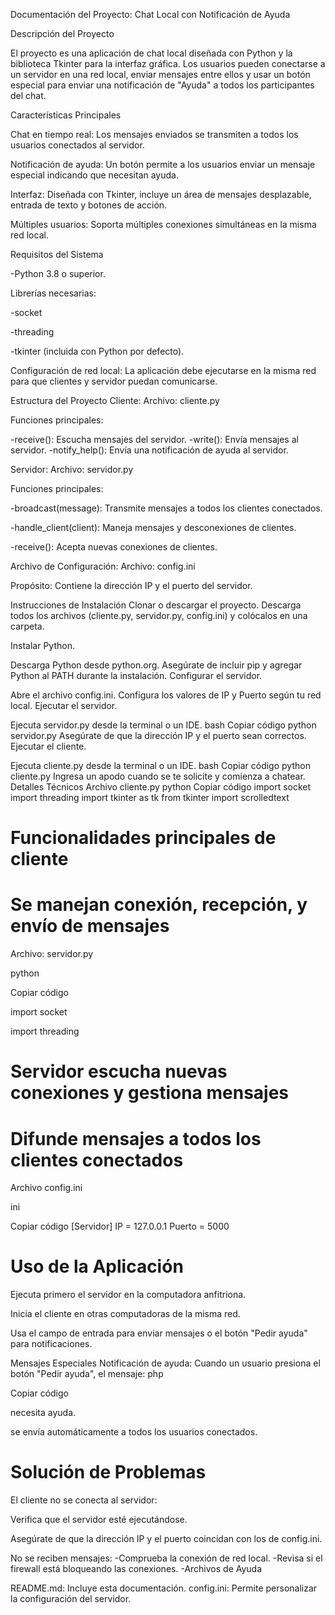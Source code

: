 Documentación del Proyecto: Chat Local con Notificación de Ayuda

Descripción del Proyecto

El proyecto es una aplicación de chat local diseñada con Python y la biblioteca Tkinter para la interfaz gráfica.
Los usuarios pueden conectarse a un servidor en una red local, enviar mensajes entre ellos y usar un botón especial para enviar una notificación de "Ayuda" a todos los participantes del chat.

Características Principales

Chat en tiempo real: Los mensajes enviados se transmiten a todos los usuarios conectados al servidor.

Notificación de ayuda: Un botón permite a los usuarios enviar un mensaje especial indicando que necesitan ayuda.

Interfaz: Diseñada con Tkinter, incluye un área de mensajes desplazable, entrada de texto y botones de acción.

Múltiples usuarios: Soporta múltiples conexiones simultáneas en la misma red local.

Requisitos del Sistema

-Python 3.8 o superior.

Librerías necesarias:

-socket

-threading

-tkinter (incluida con Python por defecto).

Configuración de red local:
La aplicación debe ejecutarse en la misma red para que clientes y servidor puedan comunicarse.

Estructura del Proyecto
Cliente:
Archivo: cliente.py

Funciones principales:

-receive(): Escucha mensajes del servidor.
-write(): Envía mensajes al servidor.
-notify_help(): Envía una notificación de ayuda al servidor.

Servidor:
Archivo: servidor.py

Funciones principales:

-broadcast(message): Transmite mensajes a todos los clientes conectados.

-handle_client(client): Maneja mensajes y desconexiones de clientes.

-receive(): Acepta nuevas conexiones de clientes.

Archivo de Configuración:
Archivo: config.ini

Propósito: Contiene la dirección IP y el puerto del servidor.

Instrucciones de Instalación
Clonar o descargar el proyecto. Descarga todos los archivos (cliente.py, servidor.py, config.ini) y colócalos en una carpeta.

Instalar Python.

Descarga Python desde python.org.
Asegúrate de incluir pip y agregar Python al PATH durante la instalación.
Configurar el servidor.

Abre el archivo config.ini.
Configura los valores de IP y Puerto según tu red local.
Ejecutar el servidor.

Ejecuta servidor.py desde la terminal o un IDE.
bash
Copiar código
python servidor.py
Asegúrate de que la dirección IP y el puerto sean correctos.
Ejecutar el cliente.

Ejecuta cliente.py desde la terminal o un IDE.
bash
Copiar código
python cliente.py
Ingresa un apodo cuando se te solicite y comienza a chatear.
Detalles Técnicos
Archivo cliente.py
python
Copiar código
import socket
import threading
import tkinter as tk
from tkinter import scrolledtext

# Funcionalidades principales de cliente
# Se manejan conexión, recepción, y envío de mensajes
Archivo: servidor.py

python

Copiar código

import socket

import threading

# Servidor escucha nuevas conexiones y gestiona mensajes
# Difunde mensajes a todos los clientes conectados

Archivo config.ini

ini

Copiar código
[Servidor]
IP = 127.0.0.1
Puerto = 5000

# Uso de la Aplicación
Ejecuta primero el servidor en la computadora anfitriona.

Inicia el cliente en otras computadoras de la misma red.

Usa el campo de entrada para enviar mensajes o el botón "Pedir ayuda" para notificaciones.

Mensajes Especiales
Notificación de ayuda: Cuando un usuario presiona el botón "Pedir ayuda", el mensaje:
php

Copiar código

<Apodo> necesita ayuda.

se envía automáticamente a todos los usuarios conectados.

# Solución de Problemas

El cliente no se conecta al servidor:

Verifica que el servidor esté ejecutándose.

Asegúrate de que la dirección IP y el puerto coincidan con los de config.ini.

No se reciben mensajes:
-Comprueba la conexión de red local.
-Revisa si el firewall está bloqueando las conexiones.
-Archivos de Ayuda



README.md: Incluye esta documentación.
config.ini: Permite personalizar la configuración del servidor.
